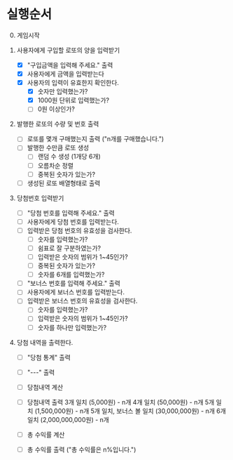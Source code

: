 # 실행순서

0. 게임시작

1. 사용자에게 구입할 로또의 양을 입력받기
    - [X] "구입금액을 입력해 주세요." 출력
    - [X] 사용자에게 금액을 입력받는다
    - [X] 사용자의 입력이 유효한지 확인한다.
        - [X] 숫자만 입력했는가?
        - [X] 1000원 단위로 입력했는가?
        - [ ] 0원 이상인가?

2. 발행한 로또의 수량 및 번호 출력
    - [ ] 로또를 몇개 구매했는지 출력 ("n개를 구매했습니다.")
    - [ ] 발행한 수만큼 로또 생성
        - [ ] 랜덤 수 생성 (1개당 6개)
        - [ ] 오름차순 정렬
        - [ ] 중복된 숫자가 있는가?
    - [ ] 생성된 로또 배열형태로 출력

3. 당첨번호 입력받기
    - [ ] "당첨 번호를 입력해 주세요." 출력
    - [ ] 사용자에게 당첨 번호를 입력받는다.
    - [ ] 입력받은 당첨 번호의 유효성을 검사한다.
        - [ ] 숫자를 입력했는가?
        - [ ] 쉼표로 잘 구분하였는가?
        - [ ] 입력받은 숫자의 범위가 1~45인가?
        - [ ] 중복된 숫자가 있는가?
        - [ ] 숫자를 6개를 입력했는가?
    - [ ] "보너스 번호를 입력해 주세요." 출력
    - [ ] 사용자에게 보너스 번호를 입력받는다.
    - [ ] 입력받은 보너스 번호의 유효성을 검사한다.
        - [ ] 숫자를 입력했는가?
        - [ ] 입력받은 숫자의 범위가 1~45인가?
        - [ ] 숫자를 하나만 입력했는가?

4. 당첨 내역을 출력한다.
    - [ ] "당첨 통계" 출력
    - [ ] "---" 출력
    - [ ] 당첨내역 계산
    - [ ] 당첨내역 출력
        3개 일치 (5,000원) - n개
        4개 일치 (50,000원) - n개
        5개 일치 (1,500,000원) - n개
        5개 일치, 보너스 볼 일치 (30,000,000원) - n개
        6개 일치 (2,000,000,000원) - n개
    - [ ] 총 수익률 계산
    - [ ] 총 수익률 출력 ("총 수익률은 n%입니다.")
        